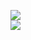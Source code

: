 [![](https://img.shields.io/badge/Made%20With-Github%20Spray-lightgrey.svg?style=for-the-badge&logo=github)](https://github.com/Annihil/github-spray#31162)  
[![](https://i.imgur.com/2DrTn0Z.gif)](https://github.com/Annihil/github-spray)